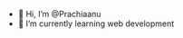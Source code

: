 - 👋 Hi, I’m @Prachiaanu
- 🌱 I’m currently learning web development 


<!---
Prachiaanu/Prachiaanu is a ✨ special ✨ repository because its `README.md` (this file) appears on your GitHub profile.
You can click the Preview link to take a look at your changes.
--->
